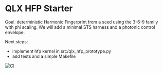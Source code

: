 # QLX HFP Starter

Goal: deterministic Harmonic Fingerprint from a seed using the 3-6-9 family with phi scaling. We will add a minimal STS harness and a photonic control envelope.

Next steps:
- implement hfp kernel in src/qlx_hfp_prototype.py
- add tests and a simple Makefile

[![CI](https://github.com/QCT-xyz/qlx-hfp/actions/workflows/ci.yml/badge.svg)](https://github.com/QCT-xyz/qlx-hfp/actions/workflows/ci.yml)
